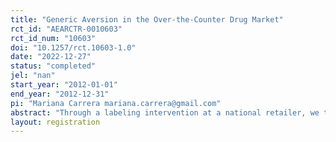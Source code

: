 ```yaml
---
title: "Generic Aversion in the Over-the-Counter Drug Market"
rct_id: "AEARCTR-0010603"
rct_id_num: "10603"
doi: "10.1257/rct.10603-1.0"
date: "2022-12-27"
status: "completed"
jel: "nan"
start_year: "2012-01-01"
end_year: "2012-12-31"
pi: "Mariana Carrera mariana.carrera@gmail.com"
abstract: "Through a labeling intervention at a national retailer, we test three hypotheses for consumer aversion to generic over the counter (OTC) drugs: lack of information on the comparability of generic and brand drugs, inattention to their price differences, and uncertainty about generic quality that can be reduced with information on peer purchase rates. With a difference-in-differences strategy, we find that posted information on the purchases of other customers increases generic purchase shares significantly, while other treatments have mixed results. Consumers without prior generic purchases appear particularly responsive to this information. These findings have policy implications for promoting evidence-based, cost-effective choices."
layout: registration
---
```


